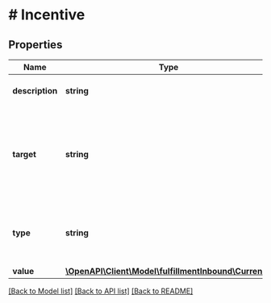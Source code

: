 # # Incentive

## Properties

Name | Type | Description | Notes
------------ | ------------- | ------------- | -------------
**description** | **string** | Description of the incentive. |
**target** | **string** | Target of the incentive. Possible values: &#39;Placement Services&#39;, &#39;Fulfillment Fee Discount&#39;. |
**type** | **string** | Type of incentive. Possible values: &#x60;FEE&#x60;, &#x60;DISCOUNT&#x60;. |
**value** | [**\OpenAPI\Client\Model\fulfillmentInbound\Currency**](Currency.md) |  |

[[Back to Model list]](../../README.md#models) [[Back to API list]](../../README.md#endpoints) [[Back to README]](../../README.md)
